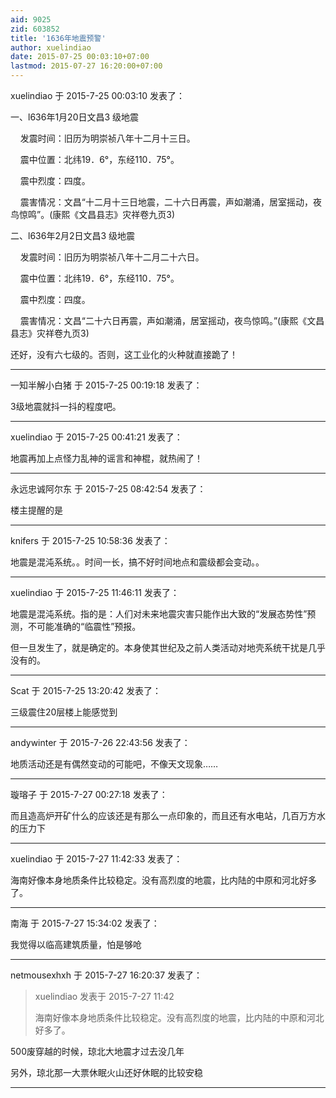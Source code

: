 ```yaml
---
aid: 9025
zid: 603852
title: '1636年地震预警'
author: xuelindiao
date: 2015-07-25 00:03:10+07:00
lastmod: 2015-07-27 16:20:00+07:00
---
```


xuelindiao 于 2015-7-25 00:03:10 发表了：

一、l636年1月20日文昌3 级地震

    发震时间：旧历为明崇祯八年十二月十三日。

    震中位置：北纬19．6°，东经110．75°。

    震中烈度：四度。

    震害情况：文昌“十二月十三日地震，二十六日再震，声如潮涌，居室摇动，夜鸟惊鸣”。(康熙《文昌县志》灾祥卷九页3)

二、l636年2月2日文昌3 级地震

    发震时间：旧历为明崇祯八年十二月二十六日。

    震中位置：北纬19．6°，东经110．75°。

    震中烈度：四度。

    震害情况：文昌“二十六日再震，声如潮涌，居室摇动，夜鸟惊鸣。”(康熙《文昌县志》灾祥卷九页3)

还好，没有六七级的。否则，这工业化的火种就直接跪了！

---------

一知半解小白猪 于 2015-7-25 00:19:18 发表了：

3级地震就抖一抖的程度吧。

---------

xuelindiao 于 2015-7-25 00:41:21 发表了：

地震再加上点怪力乱神的谣言和神棍，就热闹了！

---------

永远忠诚阿尔东 于 2015-7-25 08:42:54 发表了：

楼主提醒的是

---------

knifers 于 2015-7-25 10:58:36 发表了：

地震是混沌系统。。时间一长，搞不好时间地点和震级都会变动。。

---------

xuelindiao 于 2015-7-25 11:46:11 发表了：

地震是混沌系统。指的是：人们对未来地震灾害只能作出大致的“发展态势性”预测，不可能准确的“临震性”预报。

但一旦发生了，就是确定的。本身使其世纪及之前人类活动对地壳系统干扰是几乎没有的。

---------

Scat 于 2015-7-25 13:20:42 发表了：

三级震住20层楼上能感觉到

---------

andywinter 于 2015-7-26 22:43:56 发表了：

地质活动还是有偶然变动的可能吧，不像天文现象……

---------

璇瑢子 于 2015-7-27 00:27:18 发表了：

而且造高炉开矿什么的应该还是有那么一点印象的，而且还有水电站，几百万方水的压力下

---------

xuelindiao 于 2015-7-27 11:42:33 发表了：

海南好像本身地质条件比较稳定。没有高烈度的地震，比内陆的中原和河北好多了。

---------

南海 于 2015-7-27 15:34:02 发表了：

我觉得以临高建筑质量，怕是够呛

---------

netmousexhxh 于 2015-7-27 16:20:37 发表了：

> xuelindiao 发表于 2015-7-27 11:42
> 
> 海南好像本身地质条件比较稳定。没有高烈度的地震，比内陆的中原和河北好多了。



500废穿越的时候，琼北大地震才过去没几年

另外，琼北那一大票休眠火山还好休眠的比较安稳

---------

